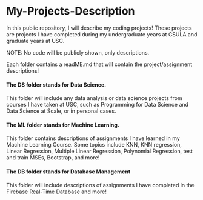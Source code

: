 # My-Projects-Description
In this public repository, I will describe my coding projects! These projects are projects I have completed during my undergraduate years at CSULA and graduate years at USC.


NOTE: No code will be publicly shown, only descriptions. 

Each folder contains a readME.md that will contain the project/assignment descriptions!

#### The DS folder stands for Data Science. 
This folder will include any data analysis or data science projects from courses I have taken at USC, such as Programming for Data Science and Data Science at Scale, or in personal cases. 

#### The ML folder stands for Machine Learning. 
This folder contains  descriptions of assignments I have learned in my Machine Learning Course.
Some topics include KNN, KNN regression, Linear Regression, Multiple Linear Regression, Polynomial Regression, test and train MSEs, Bootstrap, and more!


#### The DB folder stands for Database Management
This folder will include descriptions of assignments I have completed in the Firebase Real-Time Database and more!


